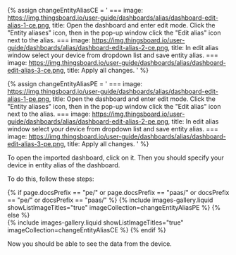 
{% assign changeEntityAliasCE = '
    ===
        image: https://img.thingsboard.io/user-guide/dashboards/alias/dashboard-edit-alias-1-ce.png,
        title: Open the dashboard and enter edit mode. Click the "Entity aliases" icon, then in the pop-up window click the "Edit alias" icon next to the alias.
    ===
        image: https://img.thingsboard.io/user-guide/dashboards/alias/dashboard-edit-alias-2-ce.png,
        title: In edit alias window select your device from dropdown list and save entity alias.
    ===
        image: https://img.thingsboard.io/user-guide/dashboards/alias/dashboard-edit-alias-3-ce.png,
        title: Apply all changes.
'
%}

{% assign changeEntityAliasPE = '
    ===
        image: https://img.thingsboard.io/user-guide/dashboards/alias/dashboard-edit-alias-1-pe.png,
        title: Open the dashboard and enter edit mode. Click the "Entity aliases" icon, then in the pop-up window click the "Edit alias" icon next to the alias.
    ===
        image: https://img.thingsboard.io/user-guide/dashboards/alias/dashboard-edit-alias-2-pe.png,
        title: In edit alias window select your device from dropdown list and save entity alias.
    ===
        image: https://img.thingsboard.io/user-guide/dashboards/alias/dashboard-edit-alias-3-pe.png,
        title: Apply all changes.
'
%}

To open the imported dashboard, click on it. Then you should specify your device in entity alias of the dashboard.

To do this, follow these steps:

{% if page.docsPrefix == "pe/" or page.docsPrefix == "paas/" or docsPrefix == "pe/" or docsPrefix == "paas/" %}
    {% include images-gallery.liquid showListImageTitles="true" imageCollection=changeEntityAliasPE %}
{% else %}  
    {% include images-gallery.liquid showListImageTitles="true" imageCollection=changeEntityAliasCE %}
{% endif %}

Now you should be able to see the data from the device.